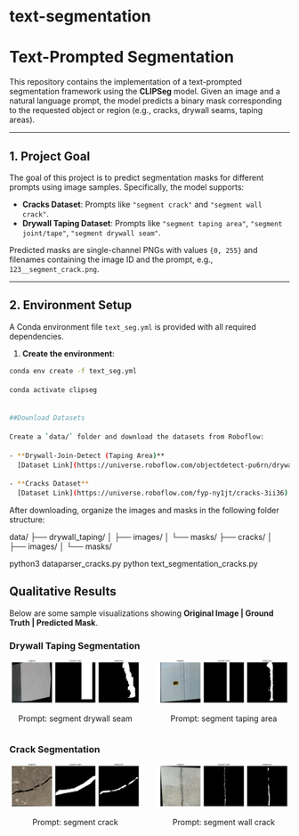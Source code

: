 # text-segmentation

# Text-Prompted Segmentation

This repository contains the implementation of a text-prompted segmentation framework using the **CLIPSeg** model. Given an image and a natural language prompt, the model predicts a binary mask corresponding to the requested object or region (e.g., cracks, drywall seams, taping areas).

---

## 1. Project Goal

The goal of this project is to predict segmentation masks for different prompts using image samples. Specifically, the model supports:

- **Cracks Dataset**: Prompts like `"segment crack"` and `"segment wall crack"`.
- **Drywall Taping Dataset**: Prompts like `"segment taping area"`, `"segment joint/tape"`, `"segment drywall seam"`.

Predicted masks are single-channel PNGs with values `{0, 255}` and filenames containing the image ID and the prompt, e.g., `123__segment_crack.png`.

---

## 2. Environment Setup

A Conda environment file `text_seg.yml` is provided with all required dependencies.

1. **Create the environment**:
```bash
conda env create -f text_seg.yml

conda activate clipseg


##Download Datasets

Create a `data/` folder and download the datasets from Roboflow:

- **Drywall-Join-Detect (Taping Area)**  
  [Dataset Link](https://universe.roboflow.com/objectdetect-pu6rn/drywall-join-detect)

- **Cracks Dataset**  
  [Dataset Link](https://universe.roboflow.com/fyp-ny1jt/cracks-3ii36)

```

After downloading, organize the images and masks in the following folder structure:

data/
├── drywall_taping/
│ ├── images/
│ └── masks/
├── cracks/
│ ├── images/
│ └── masks/

python3 dataparser_cracks.py
python text_segmentation_cracks.py


## Qualitative Results

Below are some sample visualizations showing **Original Image | Ground Truth | Predicted Mask**.

### Drywall Taping Segmentation

<p align="center">
  <div style="display: flex; justify-content: center; gap: 30px;">
    <div align="center">
      <img src="assets/2000x1500_76_resized_jpg.rf.74a24aee0b45e542adfe7e29c65bf54b.jpg" width="250"/>
      <p>Prompt: segment drywall seam</p>
    </div>
    <div align="center">
      <img src="assets/IMG_20220627_111635-jpg_1500x2000_jpg.rf.9abe283ac5d1bd082236eff0a0b63c51.jpg" width="250"/>
      <p>Prompt: segment taping area</p>
    </div>
  </div>
</p>

### Crack Segmentation

<p align="center">
  <div style="display: flex; justify-content: center; gap: 30px;">
    <div align="center">
      <img src="assets/578_segment_wall_crack.png" width="250"/>
      <p>Prompt: segment crack</p>
    </div>
    <div align="center">
      <img src="assets/3566_segment_crack.png" width="250"/>
      <p>Prompt: segment wall crack</p>
    </div>
  </div>
</p>